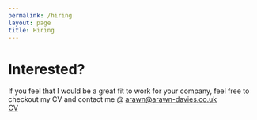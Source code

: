 ```yaml
---
permalink: /hiring
layout: page
title: Hiring
---
```


# Interested?  
If you feel that I would be a great fit to work for your company, feel free to checkout my CV and contact me @ arawn@arawn-davies.co.uk  
[CV](/cv.pdf)  